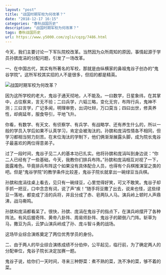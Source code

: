 ```yaml
---
layout: "post"
title: "战国时期军校为何改革？"
date: "2018-12-17 16:15"
categories: "春秋战国历史"
description: "战国时期军校为何改革？"
tags: 春秋战国历史
url: https://www.y5000.com/zgls/cqzg/7486.html
---
```






今天，我们主要讨论一下军队院校改革。当然因为众所周知的原因，事情起源于学员孙膑庞涓的分配问题，引发了一场改革。

一、在中国古代，其实有所著名的军校，那就是由纵横家的鼻祖鬼谷子创办的“鬼谷学院”。这所军校其实招的人不是很多，但招的都是精英。

![战国时期军校为何改革？](/uploads/allimg/161216/6-16121614131E40.JPG)

因为这所学校的老大，鬼谷子通天彻地，人不能及。一曰数学，日星象纬，在其掌中，占往察来，言无不验；二曰兵学，六韬三略，变化无穷，布阵行兵，鬼神不测；三曰言学，广记多闻，明理审势，出词吐辩，万口莫当；四曰出世，修真养性，却病延年，服食导引，平地飞升。

你看，有数学、有天文、有侦察学、有兵学、有战略学、还有养生什么的，所以一般的学员入学后如果不认真学习，肯定会被淘汰的。孙膑和庞涓性情各不相同，但学习都相当努力刻苦。在末位淘汰的学制下，他们俩渐渐展露头脚，成为院长鬼谷子最喜欢的两位得意弟子。

过了一段时间，鬼谷子见二人的基本功已扎实。他将孙膑和庞涓叫到身边说：“你二人已经有了一些基础，今天，我教你们排兵布阵。”孙膑和庞涓相互对视了一下，面露难色。毕竟排兵布阵这个如果没有具体配合人员，也得有个兵棋推演室之类的吧。但是“鬼谷学院”的教学条件比较差，鬼谷子院长就拿出一碗绿豆当兵棋。

孙膑和庞涓往桌上看去，见只有一碗绿豆，心里觉得好笑，可又不敢笑。鬼谷子却手抓一把豆，口中念念有词，说了声“疾！”随手将豆撒了出去，说来也怪，这些绿豆一落地，都变成了活的兵将，并且分成了赤、皂两队人马。演兵岭上顿时人声鼎沸，战马嘶鸣。

孙膑和庞涓都看呆了。很快，孙膑、庞涓在鬼谷子的指点下，在演兵岭摆开了各种阵法。有风后握奇阵、黄帝八卦阵、周易师卦阵、鬼谷子的颠倒八门阵。斩草为马，撒豆为兵，云梦山演兵岭成了孙、庞斗智斗勇的战场。

这场毕业综合演练奠定了两位优秀学员的身份。

二、由于两人的毕业综合演练成绩不分伯仲，公平起见，临行前，为了确定两人的分配单位，鬼谷子院长决定加赛一题。

鬼谷子说，给你们一天时间，寻来三种野菜：煮不熟的菜，洗不净的菜，够不着的菜。
